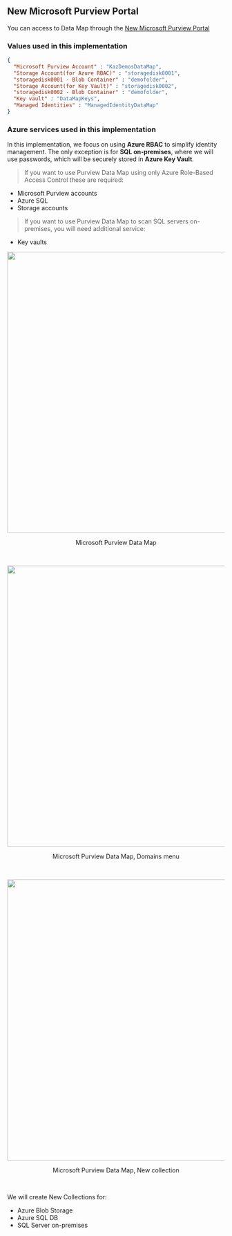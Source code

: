 ## New Microsoft Purview Portal

You can access to Data Map through the [New Microsoft Purview Portal](https://purview.microsoft.com)

### Values used in this implementation
```JSON
{
  "Microsoft Purview Account" : "KazDemosDataMap",
  "Storage Account(for Azure RBAC)" : "storagedisk0001",
  "storagedisk0001 - Blob Container" : "demofolder",
  "Storage Account(for Key Vault)" : "storagedisk0002",
  "storagedisk0002 - Blob Container" : "demofolder",
  "Key vault" : "DataMapKeys",
  "Managed Identities" : "ManagedIdentityDataMap"
}
```

### Azure services used in this implementation

In this implementation, we focus on using **Azure RBAC** to simplify identity management. The only exception is for **SQL on-premises**, where we will use passwords, which will be securely stored in **Azure Key Vault**.

> If you want to use Purview Data Map using only Azure Role-Based Access Control these are required:
- Microsoft Purview accounts
- Azure SQL
- Storage accounts

> If you want to use Purview Data Map to scan SQL servers on-premises, you will need additional service:
- Key vaults

<p align="center">
<img src="https://github.com/user-attachments/assets/cbea0e7e-f4e7-4990-bf85-b139b48fbc88" width="650"></p>
<p align="center">Microsoft Purview Data Map</p>
<br>

<p align="center">
<img src="https://github.com/user-attachments/assets/1dd0b2dd-c4f6-4dc8-a5a5-fc48fa46e2b8" width="650"></p>
<p align="center">Microsoft Purview Data Map, Domains menu</p>
<br>

<p align="center">
<img src="https://github.com/user-attachments/assets/0ea8799b-c0fa-4361-9f81-5765f3c3caef" width="650"></p>
<p align="center">Microsoft Purview Data Map, New collection</p>
<br>

We will create New Collections for:
- Azure Blob Storage
- Azure SQL DB
- SQL Server on-premises

<br><br>
